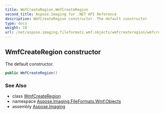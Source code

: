 ```yaml
---
title: WmfCreateRegion.WmfCreateRegion
second_title: Aspose.Imaging for .NET API Reference
description: WmfCreateRegion constructor. The default constructor
type: docs
weight: 10
url: /net/aspose.imaging.fileformats.wmf.objects/wmfcreateregion/wmfcreateregion/
---
```

## WmfCreateRegion constructor

The default constructor.

```csharp
public WmfCreateRegion()
```

### See Also

* class [WmfCreateRegion](../)
* namespace [Aspose.Imaging.FileFormats.Wmf.Objects](../../wmfcreateregion/)
* assembly [Aspose.Imaging](../../../)


